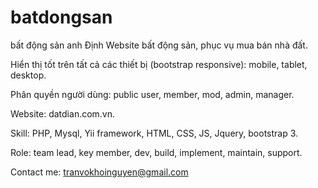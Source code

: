 # batdongsan
bất động sản anh Định
Website bất động sản, phục vụ mua bán nhà đất.

Hiển thị tốt trên tất cả các thiết bị (bootstrap responsive): mobile, tablet, desktop.

Phân quyền người dùng: public user, member, mod, admin, manager.


Website: datdian.com.vn.

Skill: PHP, Mysql, Yii framework, HTML, CSS, JS, Jquery, bootstrap 3.

Role: team lead, key member, dev, build, implement, maintain, support.

Contact me: tranvokhoinguyen@gmail.com

